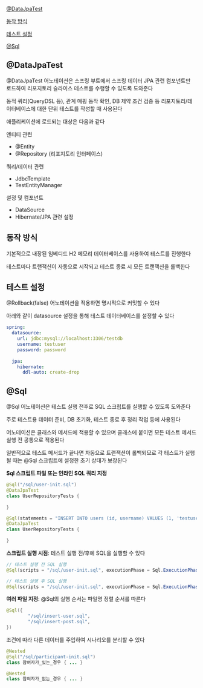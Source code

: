 [@DataJpaTest](#datajpatest)

[동작 방식](#동작-방식)

[테스트 설정](#테스트-설정)

[@Sql](#sql)


## @DataJpaTest

@DataJpaTest 어노테이션은 스프링 부트에서 스프링 데이터 JPA 관련 컴포넌트만 로드하여 리포지토리 슬라이스 테스트를 수행할 수 있도록 도와준다

동적 쿼리(QueryDSL 등), 관계 매핑 동작 확인, DB 제약 조건 검증 등 리포지토리/데이터베이스에 대한 단위 테스트를 작성할 때 사용된다

애플리케이션에 로드되는 대상은 다음과 같다

엔티티 관련
- @Entity
- @Repository (리포지토리 인터페이스)

쿼리/데이터 관련
- JdbcTemplate
- TestEntityManager

설정 및 컴포넌트
- DataSource
- Hibernate/JPA 관련 설정


## 동작 방식

기본적으로 내장된 임베디드 H2 메모리 데이터베이스를 사용하여 테스트를 진행한다

테스트마다 트랜잭션이 자동으로 시작되고 테스트 종료 시 모든 트랜잭션을 롤백한다


## 테스트 설정

@Rollback(false) 어노테이션을 적용하면 명시적으로 커밋할 수 있다

아래와 같이 datasource 설정을 통해 테스트 데이터베이스를 설정할 수 있다

```yaml
spring:
  datasource:
    url: jdbc:mysql://localhost:3306/testdb
    username: testuser
    password: password
  
  jpa:
    hibernate:
      ddl-auto: create-drop
```


## @Sql

@Sql 어노테이션은 테스트 실행 전후로 SQL 스크립트를 실행할 수 있도록 도와준다

주로 테스트용 데이터 준비, DB 초기화, 테스트 종료 후 정리 작업 등에 사용된다

어노테이션은 클래스와 메서드에 적용할 수 있으며 클래스에 붙이면 모든 테스트 메서드 실행 전 공통으로 적용된다

일반적으로 테스트 메서드가 끝나면 자동으로 트랜잭션이 롤백되므로 각 테스트가 실행될 때는 @Sql 스크립트에 설정한 초기 상태가 보장된다

**Sql 스크립트 파일 또는 인라인 SQL 쿼리 지정**

```java
@Sql("/sql/user-init.sql")
@DataJpaTest
class UserRepositoryTests {
    
}
```

```java
@Sql(statements = "INSERT INTO users (id, username) VALUES (1, 'testuser')")
@DataJpaTest
class UserRepositoryTests {
    
}
```

**스크립트 실행 시점**:  테스트 실행 전/후에 SQL을 실행할 수 있다

```java
// 테스트 실행 전 SQL 실행
@Sql(scripts = "/sql/user-init.sql", executionPhase = Sql.ExecutionPhase.BEFORE_TEST_METHOD)

// 테스트 실행 후 SQL 실행
@Sql(scripts = "/sql/user-init.sql", executionPhase = Sql.ExecutionPhase.AFTER_TEST_METHOD)
```

**여러 파일 지정**: @Sql의 실행 순서는 파일명 정렬 순서를 따른다

```java
@Sql({
        "/sql/insert-user.sql",
        "/sql/insert-post.sql",
})
```

조건에 따라 다른 데이터를 주입하여 시나리오를 분리할 수 있다

```java
@Nested
@Sql("/sql/participant-init.sql")
class 참여자가_있는_경우 { ... }

@Nested
class 참여자가_없는_경우 { ... }
```
